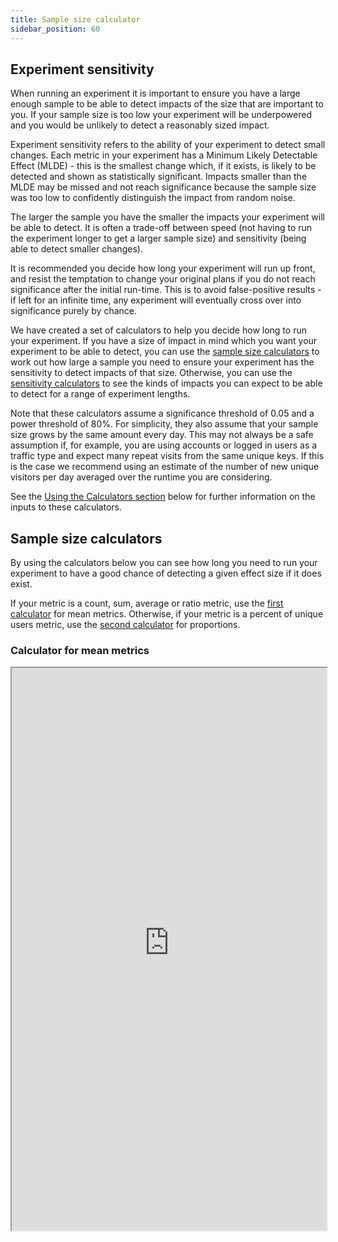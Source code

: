 ```yaml
---
title: Sample size calculator
sidebar_position: 60
---
```


## Experiment sensitivity

When running an experiment it is important to ensure you have a large enough sample to be able to detect impacts of the size that are important to you. If your sample size is too low your experiment will be underpowered and you would be unlikely to detect a reasonably sized impact.

Experiment sensitivity refers to the ability of your experiment to detect small changes. Each metric in your experiment has a Minimum Likely Detectable Effect (MLDE) - this is the smallest change which, if it exists, is likely to be detected and shown as statistically significant. Impacts smaller than the MLDE may be missed and not reach significance because the sample size was too low to confidently distinguish the impact from random noise. 

The larger the sample you have the smaller the impacts your experiment will be able to detect. It is often a trade-off between speed (not having to run the experiment longer to get a larger sample size) and sensitivity (being able to detect smaller changes).

It is recommended you decide how long your experiment will run up front, and resist the temptation to change your original plans if you do not reach significance after the initial run-time. This is to avoid false-positive results - if left for an infinite time, any experiment will eventually cross over into significance purely by chance.

We have created a set of calculators to help you decide how long to run your experiment. If you have a size of impact in mind which you want your experiment to be able to detect, you can use the [sample size calculators](#sample-size-calculators) to work out how large a sample you need to ensure your experiment has the sensitivity to detect impacts of that size. Otherwise, you can use the [sensitivity calculators](#sensitivity-calculators) to see the kinds of impacts you can expect to be able to detect for a range of experiment lengths.

Note that these calculators assume a significance threshold of 0.05 and a power threshold of 80%. For simplicity, they also assume that your sample size grows by the same amount every day. This may not always be a safe assumption if, for example, you are using accounts or logged in users as a traffic type and expect many repeat visits from the same unique keys. If this is the case we recommend using an estimate of the number of new unique visitors per day averaged over the runtime you are considering. 

See the [Using the Calculators section](#using-the-calculators) below for further information on the inputs to these calculators.  

## Sample size calculators

By using the calculators below you can see how long you need to run your experiment to have a good chance of detecting a given effect size if it does exist.

If your metric is a count, sum, average or ratio metric, use the [first calculator](#calculator-for-mean-metrics) for mean metrics. Otherwise, if your metric is a percent of unique users metric, use the [second calculator](#calculator-for-percent-unique-metrics) for proportions. 

### Calculator for mean metrics

<iframe
  src="https://exp-calculators-means-9ecaf91e3a35.herokuapp.com/"
  width="100%"
  height="900"
  style={{
    border: '1px solid #ccc',
    borderRadius: '8px',
  }}
  loading="lazy"
/>

### Calculator for percent unique metrics

<iframe
  src="https://exp-calculators-proportions-00c422485fac.herokuapp.com/"
  width="100%"
  height="800"
  style={{
    border: '1px solid #ccc',
    borderRadius: '8px',
  }}
  loading="lazy"
/>

## Sensitivity calculators

By using the calculators below you can see the kinds of impacts you can expect to detect for a range of experiment lengths.

If your metric is a count, sum, average or ratio metric, use the [first calculator](#calculator-for-mean-metrics-1) for mean metrics. Otherwise, if your metric is a percent of unique users metric, use the [second calculator](#calculator-for-percent-unique-metrics-1) for proportions. 

The first graph shows you the Minimum Likely Detectable Effect - the smallest relative percentage change that your experiment is likely to detect, if it exists - for a range of different experiment lengths. As you can see, a longer running experiment enables you to detect smaller changes to your metrics. 

The second graph shows you how large or small the comparison metric would need to be for you to expect to see a significant result. Only if your treatment causes the comparison metric to change to a value outside of the grey shaded region can you expect to reach significance. 

### Calculator for mean metrics

<iframe
  src="https://csb-16kyv-2r8njoik3.now.sh/?codemirror=1"
  width="100%"
  height="2400"
  style={{
    border: '1px solid #ccc',
    borderRadius: '8px',
  }}
  loading="lazy"
/>

### Calculator for percent unique metrics

<iframe
  src="https://csb-5kd7k-42pc8nrsq.now.sh/?codemirror=1"
  width="100%"
  height="2300"
  style={{
    border: '1px solid #ccc',
    borderRadius: '8px',
  }}
  loading="lazy"
/>


## Using the calculators

If you have the experiment pack and are unsure of any of the data required for the calculator, we recommend looking at the metric results for a similar feature flag you have already run or running a *100% off* feature flag with your intended targeting rules. You can then find the sample size, metric value and standard deviation from the [Metric Details and Trends](/docs/feature-management-experimentation/experimentation/experiment-results/viewing-experiment-results/metric-details-and-trends/) view reached by clicking into the metric card.

### Expected sample size per day

This is the total sample size expected to enter your experimental rule each day, or your Daily Active Users (DAU). It will be the total across both treatments rather than per treatment.

The Sample size column is shown under the Sample population section of the data table. You may need to adjust this to get to a daily estimate. 

For example, imagine you see the below table for a feature flag that ran for a full week, to get the estimated sample size per day, first sum the sample sizes across the two treatments, to get 2000, then divide by 7 to get an estimated daily value of 285 users. 

<img src="https://help.split.io/hc/article_attachments/26908355583885" alt="sample-size-column.png" width="300" />

### Baseline Metric Value

This is the expected value of the metric in your control group or the value you expect to see for the treatment set as the baseline. If you are using a reference feature flag, you can also find an estimate for this value in the Metric Details and Trends view, you will need the number under the Mean column in the Metric Dispersion section of the data table.

### Baseline Standard Deviation 

The standard deviation characterizes how much variation there is in your metric. It is needed for the Means calculators but not for the percent-unique calculator. 

You can find this value under the Stdev column in the Metric Dispersion section of the data table.

<img src="https://help.split.io/hc/article_attachments/26908355596685" alt="mean-and-standard-deviation-columns.png" width="500" />

### What size (relative%) change do you want to be able to detect? 

This is the smallest change which, if it exists, is likely to be detected and shown as statistically significant. Impacts smaller than this may be missed and not reach significance. In this section input the smallest change to your metric that you would definitely want to know about. 

### Days in your typical seasonality cycle

The number of days in your seasonality cycle is similar to your review period. It is the length of time needed to ensure a representative set of users. For example, if you typically see your business-level metrics vary across different days of the week, you should use a seasonality cycle and review period of at least a week.

We encourage making decisions after full [Review Periods](https://help.split.io/hc/en-us/articles/360020635912-Review-period-check) to help account for seasonality in your data. Hence, if your review period is set to 14 days, even if you had enough sample size after 12 days we still recommend running your experiment for a full review period of 14 days. These calculators will round up the recommended run time to the next full seasonality cycle. 